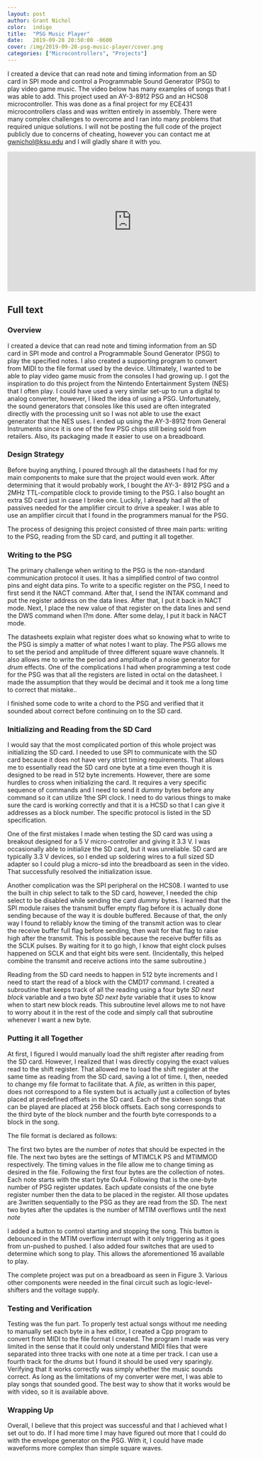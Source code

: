 ```yaml
---
layout: post
author: Grant Nichol
color:  indigo 
title:  "PSG Music Player"
date:   2019-09-28 20:50:00 -0600
cover: /img/2019-09-28-psg-music-player/cover.png
categories: ["Microcontrollers", "Projects"]
---
```


I created a device that can read note and timing information from an SD card in SPI mode and control
a Programmable Sound Generator (PSG) to play video game music. The video below has many examples of songs that I was able to add. This project used an AY-3-8912 PSG and an HCS08 microcontroller. This was done as a final project for my ECE431 microcontrollers class and was written entirely in assembly. There were many complex challenges to overcome and I ran into many problems that required unique solutions. I will not be posting the full code of the project publicly due to concerns of cheating, however you can contact me at [gwnichol@ksu.edu](mailto:gwnichol@ksu.edu) and I will gladly share it with you.


<iframe width="560" height="315" src="https://www.youtube.com/embed/BOaOFtMmoTc" frameborder="0" allow="accelerometer; encrypted-media; gyroscope; picture-in-picture" allowfullscreen></iframe>

## Full text

### Overview

I created a device that can read note and timing information from an SD card in SPI mode and control
a Programmable Sound Generator (PSG) to play the specified notes. I also created a supporting program
to convert from MIDI to the file format used by the device. Ultimately, I wanted to be able to play video
game music from the consoles I had growing up. I got the inspiration to do this project from the Nintendo
Entertainment System (NES) that I often play. I could have used a very similar set-up to run a digital
to analog converter, however, I liked the idea of using a PSG. Unfortunately, the sound generators that
consoles like this used are often integrated directly with the processing unit so I was not able to use the
exact generator that the NES uses. I ended up using the AY-3-8912 from General Instruments since it is one
of the few PSG chips still being sold from retailers. Also, its packaging made it easier to use on a breadboard.

### Design Strategy

Before buying anything, I poured through all the datasheets I had for my main components to make
sure that the project would even work. After determining that it would probably work, I bought the AY-3-
8912 PSG and a 2MHz TTL-compatible clock to provide timing to the PSG. I also bought an extra SD card
just in case I broke one. Luckily, I already had all the of passives needed for the amplifier circuit to drive a
speaker. I was able to use an amplifier circuit that I found in the programmers manual for the PSG.

The process of designing this project consisted of three main parts: writing to the PSG, reading from
the SD card, and putting it all together.

### Writing to the PSG

The primary challenge when writing to the PSG is the non-standard communication protocol it uses.
It has a simplified control of two control pins and eight data pins. To write to a specific register on the PSG,
I need to first send it the NACT command. After that, I send the INTAK command and put the register
address on the data lines. After that, I put it back in NACT mode. Next, I place the new value of that
register on the data lines and send the DWS command when I?m done. After some delay, I put it back in
NACT mode.

The datasheets explain what register does what so knowing what to write to the PSG is simply a matter
of what notes I want to play. The PSG allows me to set the period and amplitude of three different square
wave channels. It also allows me to write the period and amplitude of a noise generator for _drum_ effects.
One of the complications I had when programming a test code for the PSG was that all the registers are
listed in octal on the datasheet. I made the assumption that they would be decimal and it took me a long
time to correct that mistake..

I finished some code to write a chord to the PSG and verified that it sounded about correct before
continuing on to the SD card.

### Initializing and Reading from the SD Card

I would say that the most complicated portion of this whole project was initializing the SD card. I
needed to use SPI to communicate with the SD card because it does not have very strict timing requirements.
That allows me to essentially read the SD card one byte at a time even though it is designed to be read in
512 byte increments. However, there are some hurdles to cross when initializing the card. It requires a very
specific sequence of commands and I need to send it _dummy_ bytes before any command so it can utilize
1the SPI clock. I need to do various things to make sure the card is working correctly and that it is a HCSD
so that I can give it addresses as a block number. The specific protocol is listed in the SD specification.

One of the first mistakes I made when testing the SD card was using a breakout designed for a 5 V
micro-controller and giving it 3.3 V. I was occasionally able to initialize the SD card, but it was unreliable.
SD card are typically 3.3 V devices, so I ended up soldering wires to a full sized SD adapter so I could plug
a micro-sd into the breadboard as seen in the video. That successfully resolved the initialization issue.

Another complication was the SPI peripheral on the HCS08. I wanted to use the built in chip select
to talk to the SD card, however, I needed the chip select to be disabled while sending the card _dummy_
bytes. I learned that the SPI module raises the transmit buffer empty flag before it is actually done sending
because of the way it is double buffered. Because of that, the only way I found to reliably know the timing
of the transmit action was to clear the receive buffer full flag before sending, then wait for that flag to raise
high after the transmit. This is possible because the receive buffer fills as the SCLK pulses. By waiting for
it to go high, I know that eight clock pulses happened on SCLK and that eight bits were sent. (Incidentally,
this helped combine the transmit and receive actions into the same subroutine.)

Reading from the SD card needs to happen in 512 byte increments and I need to start the read of a
block with the CMD17 command. I created a subroutine that keeps track of all the reading using a four
byte _SD next block_ variable and a two byte _SD next byte_ variable that it uses to know when to start
new block reads. This subroutine level allows me to not have to worry about it in the rest of the code and
simply call that subroutine whenever I want a new byte.

### Putting it all Together

At first, I figured I would manually load the shift register after reading from the SD card. However, I
realized that I was directly copying the exact values read to the shift register. That allowed me to load the
shift register at the same time as reading from the SD card, saving a lot of time. I, then, needed to change
my file format to facilitate that. A _file_, as written in this paper, does not correspond to a file system but
is actually just a collection of bytes placed at predefined offsets in the SD card. Each of the sixteen songs
that can be played are placed at 256 block offsets. Each song corresponds to the third byte of the block
number and the fourth byte corresponds to a block in the song.

The file format is declared as follows:

The first two bytes are the number of _notes_ that should be expected in the file. The next two bytes
are the settings of MTIMCLK PS and MTIMMOD respectively. The timing values in the file allow me to
change timing as desired in the file. Following the first four bytes are the collection of notes. Each note
starts with the start byte 0xA4. Following that is the one-byte number of PSG register updates. Each update
consists of the one byte register number then the data to be placed in the register. All those updates are
3written sequentially to the PSG as they are read from the SD. The next two bytes after the updates is the
number of MTIM overflows until the next _note_

I added a button to control starting and stopping the song. This button is debounced in the MTIM
overflow interrupt with it only triggering as it goes from un-pushed to pushed. I also added four switches
that are used to determine which song to play. This allows the aforementioned 16 available to play.

The complete project was put on a breadboard as seen in Figure 3. Various other components were
needed in the final circuit such as logic-level-shifters and the voltage supply.

### Testing and Verification

Testing was the fun part. To properly test actual songs without me needing to manually set each byte
in a hex editor, I created a Cpp program to convert from MIDI to the file format I created. The program I
made was very limited in the sense that it could only understand MIDI files that were separated into three
tracks with one note at a time per track. I can use a fourth track for the _drums_ but I found it should be
used very sparingly. Verifying that it works correctly was simply whether the music sounds correct. As long
as the limitations of my converter were met, I was able to play songs that sounded good. The best way to
show that it works would be with video, so it is available above.

### Wrapping Up

Overall, I believe that this project was successful and that I achieved what I set out to do. If I had
more time I may have figured out more that I could do with the envelope generator on the PSG. With it, I
could have made waveforms more complex than simple square waves. 


